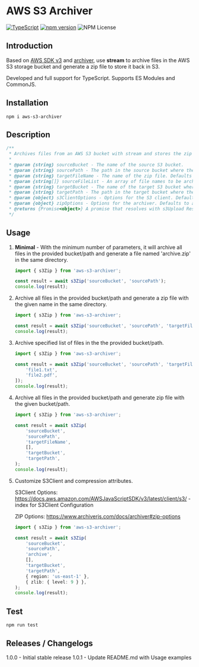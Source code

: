 # AWS S3 Archiver

[![TypeScript](https://img.shields.io/badge/%3C%2F%3E-TypeScript-%230074c1.svg)](http://www.typescriptlang.org/) [![npm version](https://badge.fury.io/js/aws-s3-archiver.svg)](https://badge.fury.io/js/aws-s3-archiver) ![NPM License](https://img.shields.io/npm/l/aws-s3-archiver)

## Introduction

Based on [AWS SDK v3](https://docs.aws.amazon.com/AWSJavaScriptSDK/v3/latest/) and [archiver](https://github.com/archiverjs/node-archiver), use **stream** to archive files in the AWS S3 storage bucket and generate a zip file to store it back in S3.

Developed and full support for TypeScript. Supports ES Modules and CommonJS.

## Installation

```
npm i aws-s3-archiver
```

## Description

```typescript
/**
 * Archives files from an AWS S3 bucket with stream and stores the zip file in S3.
 *
 * @param {string} sourceBucket - The name of the source S3 bucket.
 * @param {string} sourcePath - The path in the source bucket where the files to be archived are located.
 * @param {string} targetFileName - The name of the zip file. Defaults to 'archive'.
 * @param {string[]} sourceFileList - An array of file names to be archived. If empty, all files in the source will be archived.
 * @param {string} targetBucket - The name of the target S3 bucket where the zip file will be stored. Defaults to the source bucket.
 * @param {string} targetPath - The path in the target bucket where the zip file will be stored. Defaults to the source path.
 * @param {object} s3ClientOptions - Options for the S3 client. Defaults to an empty object.
 * @param {object} zipOptions - Options for the archiver. Defaults to an empty object.
 * @returns {Promise<object>} A promise that resolves with s3Upload Response when the zip file has been created and stored in S3.
 */
```

## Usage

1. **Minimal** - With the minimum number of parameters, it will archive all files in the provided bucket/path and generate a file named 'archive.zip' in the same directory.

    ```typescript
    import { s3Zip } from 'aws-s3-archiver';

    const result = await s3Zip('sourceBucket', 'sourcePath');
    console.log(result);
    ```

2. Archive all files in the provided bucket/path and generate a zip file with the given name in the same directory.

    ```typescript
    import { s3Zip } from 'aws-s3-archiver';

    const result = await s3Zip('sourceBucket', 'sourcePath', 'targetFileName');
    console.log(result);
    ```

3. Archive specified list of files in the the provided bucket/path.

    ```typescript
    import { s3Zip } from 'aws-s3-archiver';

    const result = await s3Zip('sourceBucket', 'sourcePath', 'targetFileName', [
        'file1.txt',
        'file2.pdf',
    ]);
    console.log(result);
    ```

4. Archive all files in the provided bucket/path and generate zip file with the given bucket/path.

    ```typescript
    import { s3Zip } from 'aws-s3-archiver';

    const result = await s3Zip(
        'sourceBucket',
        'sourcePath',
        'targetFileName',
        [],
        'targetBucket',
        'targetPath',
    );
    console.log(result);
    ```

5. Customize S3Client and compression attributes.

    S3Client Options: https://docs.aws.amazon.com/AWSJavaScriptSDK/v3/latest/client/s3/ - index for S3Client Configuration

    ZIP Options: https://www.archiverjs.com/docs/archiver#zip-options

    ```typescript
    import { s3Zip } from 'aws-s3-archiver';

    const result = await s3Zip(
        'sourceBucket',
        'sourcePath',
        'archive',
        [],
        'targetBucket',
        'targetPath',
        { region: 'us-east-1' },
        { zlib: { level: 9 } },
    );
    console.log(result);
    ```

## Test

```
npm run test
```

## Releases / Changelogs

1.0.0 - Initial stable release
1.0.1 - Update README.md with Usage examples
